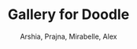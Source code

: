 ---
layout: post
title: Gallery for Doodle
description: Showcase a gallery of all your doodles
menu: nav/doodle.html
permalink: /moderation/gallery_doodle/
author: Arshia, Prajna, Mirabelle, Alex
---